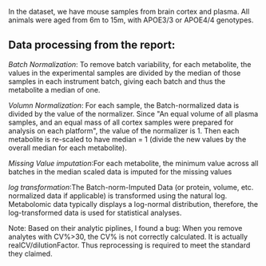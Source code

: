 In the dataset, we have mouse samples from brain cortex and plasma.
All animals were aged from 6m to 15m, with APOE3/3 or APOE4/4 genotypes.

## Data processing from the report:
*Batch Normalization*: To remove batch variability, for each metabolite, the values in the experimental samples are divided by the median of those samples in each instrument batch, giving each batch and thus the metabolite a median of one.  

*Volumn Normalization*: For each sample, the Batch-normalized data is divided by the value of the normalizer. Since "An equal volume of all plasma samples, and an equal mass of all cortex samples were prepared for analysis on each platform", the value of the normalizer is 1. Then each metabolite is re-scaled to have median = 1 (divide the new values by the overall median for each metabolite). 

*Missing Value imputation*:For each metabolite, the minimum value across all batches in the median scaled data is imputed for the missing values

*log transformation*:The Batch-norm-Imputed Data (or protein, volume, etc. normalized data if applicable) is transformed using the natural log. Metabolomic data typically displays a log-normal distribution, therefore, the log-transformed data is used for statistical analyses.

Note:
  Based on their analytic piplines, I found a bug: When you remove analytes with CV%>30, the CV% is not correctly calculated. It is actually realCV/dilutionFactor. Thus reprocessing is required to meet the standard they claimed.
